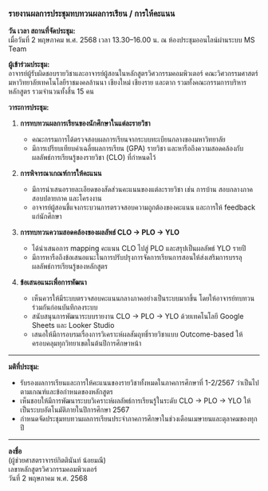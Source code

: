 ### รายงานผลการประชุมทบทวนผลการเรียน / การให้คะแนน  

**วัน เวลา สถานที่จัดประชุม:**  
เมื่อวันที่ 2 พฤษภาคม พ.ศ. 2568 เวลา 13.30–16.00 น. ณ ห้องประชุมออนไลน์ผ่านระบบ MS Team

**ผู้เข้าร่วมประชุม:**  
อาจารย์ผู้รับผิดชอบรายวิชาและอาจารย์ผู้สอนในหลักสูตรวิศวกรรมคอมพิวเตอร์ คณะวิศวกรรมศาสตร์ มหาวิทยาลัยเทคโนโลยีราชมงคลล้านนา เชียงใหม่ เชียงราย และตาก รวมทั้งคณะกรรมการบริหารหลักสูตร รวมจำนวนทั้งสิ้น 15 คน

**วาระการประชุม:**

1. **การทบทวนผลการเรียนของนักศึกษาในแต่ละรายวิชา**  
   - คณะกรรมการได้ตรวจสอบผลการเรียนจากระบบทะเบียนกลางของมหาวิทยาลัย  
   - มีการเปรียบเทียบค่าเฉลี่ยผลการเรียน (GPA) รายวิชา และหารือถึงความสอดคล้องกับผลลัพธ์การเรียนรู้ของรายวิชา (CLO) ที่กำหนดไว้

2. **การพิจารณาเกณฑ์การให้คะแนน**  
   - มีการนำเสนอรายละเอียดของสัดส่วนคะแนนของแต่ละรายวิชา เช่น การบ้าน สอบกลางภาค สอบปลายภาค และโครงงาน  
   - อาจารย์ผู้สอนชี้แจงกระบวนการตรวจสอบความถูกต้องของคะแนน และการให้ feedback แก่นักศึกษา

3. **การทบทวนความสอดคล้องของผลลัพธ์ CLO → PLO → YLO**  
   - ได้นำเสนอการ mapping คะแนน CLO ไปสู่ PLO และสรุปเป็นผลลัพธ์ YLO รายปี  
   - มีการหารือถึงข้อเสนอแนะในการปรับปรุงการจัดการเรียนการสอนให้ส่งเสริมการบรรลุผลลัพธ์การเรียนรู้ของหลักสูตร

4. **ข้อเสนอแนะเพื่อการพัฒนา**  
   - เห็นควรให้มีระบบตรวจสอบคะแนนกลางภาคอย่างเป็นระบบมากขึ้น โดยให้อาจารย์ทบทวนร่วมกันก่อนบันทึกลงระบบ  
   - สนับสนุนการพัฒนาระบบรายงาน CLO → PLO → YLO ด้วยเทคโนโลยี Google Sheets และ Looker Studio  
   - เสนอให้มีการอบรมเรื่องการวิเคราะห์ผลสัมฤทธิ์รายวิชาแบบ Outcome-based ให้ครอบคลุมทุกวิทยาเขตในต้นปีการศึกษาหน้า

---

**มติที่ประชุม:**  
- รับรองผลการเรียนและการให้คะแนนของรายวิชาทั้งหมดในภาคการศึกษาที่ 1-2/2567 ว่าเป็นไปตามเกณฑ์และข้อกำหนดของหลักสูตร  
- เห็นชอบให้มีการพัฒนาระบบวิเคราะห์ผลลัพธ์การเรียนรู้ในระดับ CLO → PLO → YLO ให้เป็นระบบอัตโนมัติภายในปีการศึกษา 2567  
- กำหนดจัดประชุมทบทวนผลการเรียนประจำภาคการศึกษาในช่วงเดือนเมษายนและตุลาคมของทุกปี

---

**ลงชื่อ**  
(ผู้ช่วยศาสตราจารย์กิตตินันท์ น้อยมณี)  
เลขาหลักสูตรวิศวกรรมคอมพิวเตอร์  
วันที่ 2 พฤษภาคม พ.ศ. 2568

